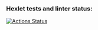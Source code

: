 ### Hexlet tests and linter status:
[![Actions Status](https://github.com/Viktoria707/frontend-project-46/actions/workflows/hexlet-check.yml/badge.svg)](https://github.com/Viktoria707/frontend-project-46/actions)
